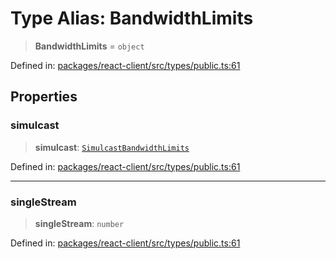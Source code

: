 # Type Alias: BandwidthLimits

> **BandwidthLimits** = `object`

Defined in: [packages/react-client/src/types/public.ts:61](https://github.com/fishjam-cloud/web-client-sdk/blob/8be0da3efcdce0dec0a98faf77f65b941d4a7757/packages/react-client/src/types/public.ts#L61)

## Properties

### simulcast

> **simulcast**: [`SimulcastBandwidthLimits`](SimulcastBandwidthLimits.md)

Defined in: [packages/react-client/src/types/public.ts:61](https://github.com/fishjam-cloud/web-client-sdk/blob/8be0da3efcdce0dec0a98faf77f65b941d4a7757/packages/react-client/src/types/public.ts#L61)

***

### singleStream

> **singleStream**: `number`

Defined in: [packages/react-client/src/types/public.ts:61](https://github.com/fishjam-cloud/web-client-sdk/blob/8be0da3efcdce0dec0a98faf77f65b941d4a7757/packages/react-client/src/types/public.ts#L61)
